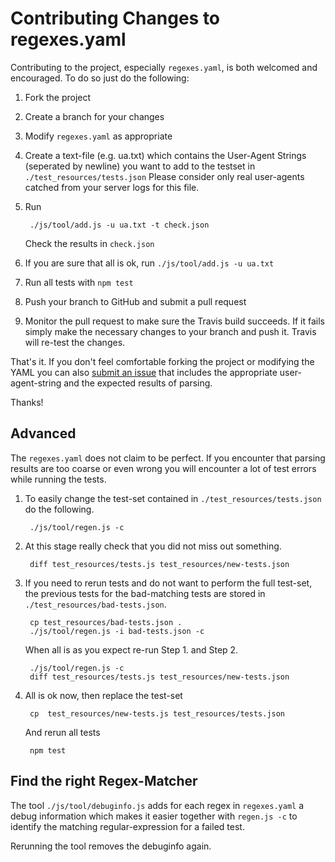 # Contributing Changes to regexes.yaml

Contributing to the project, especially `regexes.yaml`, is both welcomed and encouraged. To do so just do the following:

1. Fork the project

2. Create a branch for your changes

3. Modify `regexes.yaml` as appropriate

4. Create a text-file (e.g. ua.txt) which contains the User-Agent Strings (seperated by newline) you want to add to the testset in `./test_resources/tests.json`
   Please consider only real user-agents catched from your server logs for this file.

5. Run

        ./js/tool/add.js -u ua.txt -t check.json

   Check the results in `check.json`

6. If you are sure that all is ok, run
   `./js/tool/add.js -u ua.txt`

7. Run all tests with `npm test`

8. Push your branch to GitHub and submit a pull request

9. Monitor the pull request to make sure the Travis build succeeds. If it fails simply make the necessary changes to your branch and push it. Travis will re-test the changes.

That's it. If you don't feel comfortable forking the project or modifying the YAML you can also [submit an issue](https://github.com/commenthol/ua-parser2/issues) that includes the appropriate user-agent-string and the expected results of parsing.

Thanks!


## Advanced

The `regexes.yaml` does not claim to be perfect.
If you encounter that parsing results are too coarse or even wrong you will encounter a lot of test errors while running the tests.

1. To easily change the test-set contained in `./test_resources/tests.json` do the following.

        ./js/tool/regen.js -c

2. At this stage really check that you did not miss out something.

        diff test_resources/tests.js test_resources/new-tests.json

3. If you need to rerun tests and do not want to perform the full test-set, the previous tests for the bad-matching tests are stored in `./test_resources/bad-tests.json`.

        cp test_resources/bad-tests.json .
        ./js/tool/regen.js -i bad-tests.json -c

   When all is as you expect re-run Step 1. and Step 2.

        ./js/tool/regen.js -c
        diff test_resources/tests.js test_resources/new-tests.json

4. All is ok now, then replace the test-set

        cp  test_resources/new-tests.js test_resources/tests.json

   And rerun all tests

        npm test

## Find the right Regex-Matcher

The tool `./js/tool/debuginfo.js` adds for each regex in `regexes.yaml` a debug information which makes it easier together with `regen.js -c` to identify the matching regular-expression for a failed test.

Rerunning the tool removes the debuginfo again.

